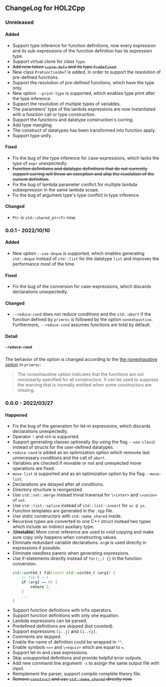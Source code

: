 ## ChangeLog for HOL2Cpp

### Unreleased
#### Added
- Support type inference for function definitions, now every expression and its sub-expressions of the function definition has its expression type.
- Support virtual clone for class `Type`.
- ~~Add new token `\<pre-def>` and its type `PreDefined`.~~
- New class `PreFunctionDef` is added, in order to support the resolution of pre-defined functions.
- Support the resolution of pre-defined functions, which have the type only.
- New option `--print-type` is supported, which enables type print after the type inference.
- Support the resolution of multiple types of variables.
- The parameters' type of the lambda expressions are now instantiated with a function call or type construction.
- Support the functions and datatype construction's curring.
- Add type mangling.
- The construct of datatypes has been transformed into function apply.
- Support type unify.

#### Fixed

- Fix the bug of the type inference for case-expressions, which lacks the type of `expr` unexpectedly.
- ~~Function definitions and datatype definitions that do not currently support curring will throw an exception and skip the resolution of the current definition.~~
- Fix the bug of lambda parameter conflict for multiple lambda subexpression in the same lambda scope.
- Fix the bug of argument type's type conflict in type inference.

#### Changed

- `Ptr` is `std::shared_ptr<T>` now.

### 0.0.1 - 2022/10/10

#### Added

- New option `--use-deque` is supported, which enables generating `std::deque` instead of `std::list` for the datatype `list` and improves the performance most of the time.

#### Fixed

- Fix the bug of the conversion for case-expressions, which discards declarations unexpectedly.

#### Changed

- `--reduce-cond` does not reduce conditions and the `std::abort` if the function defined by `primrec` is followed by the option `nonexhaustive`. Furthermore, `--reduce-cond` assumes functions are total by default.

#### Detail

##### `-reduce-cond`

The behavior of the option is changed according to the [the nonexhaustive option](https://isabelle.in.tum.de/dist/doc/datatypes.pdf) in `primrec`:

> The nonexhaustive option indicates that the functions are not necessarily specified for all constructors. It can be used to suppress the warning that is normally emitted when some constructors are missing.

### 0.0.0 - 2022/03/27

#### Happened

- Fix the bug of the generation for let-in expressions, which discards declarations unexpectedly.
- Operator `!` and `nth` is supported.
- Support generating classes optionally (by using the flag `--use-class`) instead of structs for the user-defined datatypes.
- `reduce-cond` is added as an optimization option which removes last unnecessary conditions and the call of `abort`.
- Variables are checked if movable or not and unexpected move operations are fixed.
- `move-list` is supported and as an optimization option by the flag `--move-list`.
- Declarations are delayed after all conditions.
- Directory structure is reorganized.
- Use `std::set::merge` instead trivial traversal for `\<inter>` and `\<union>` of `set`.
- Use `std::list::splice` instead of `std::list::insert` for `xs @ ys`.
- Function templates are generated in the `.hpp` file.
- Use static constructors with `std::make_shared` inside.
- Recursive types are converted to one C++ struct instead two types which include an indirect auxiliary type.
- (**Unstable**) More const reference are used to void copying and make sure copy only happens when constructing values.
- Eliminate redundant variable declarations. `argN` is used directly in expressions if possible.
- Eliminate needless parens when generating expressions.
- Use if-statements directly instead of `for(;;) {}` in the function conversion.
    ```cpp
    std::uint64_t fib(const std::uint64_t &arg1) {
        // fib 0 = 1
        if (arg1 == 0) {
            return 1;
        }
        ...
    }
    ```
- Support function definitions with infix operators.
- Support function definitions with only one equation.
- Lambda expressions can be parsed.
- Predefined definitions are skipped (but counted).
- Support expressions `[i..j]` and `[i..<j]`.
- Comments are skipped.
- Enable the name of definition could be wrapped in `""`.
- Enable symbols `<=>` and `\<equiv>` which are equal to `=`.
- Support let-in and case expressions.
- Skip unsupported definitions and provide helpful error outputs.
- Add new command line argument `-s` to assign the same output file with input.
- Reimplement the parser, support compile complete theory file.
- ~~Remove `construct` and use `std::make_shared` directly now.~~
